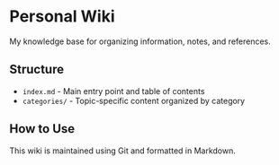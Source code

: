 # Personal Wiki

My knowledge base for organizing information, notes, and references.

## Structure

- `index.md` - Main entry point and table of contents
- `categories/` - Topic-specific content organized by category

## How to Use

This wiki is maintained using Git and formatted in Markdown.